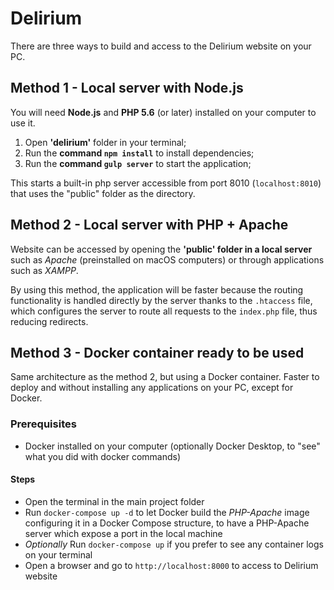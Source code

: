 # Delirium

There are three ways to build and access to the Delirium website on your PC.

## Method 1 - Local server with Node.js

You will need **Node.js** and **PHP 5.6** (or later) installed on your computer to use it.

1. Open **'delirium'** folder in your terminal;
2. Run the **command `npm install`** to install dependencies;
3. Run the **command `gulp server`** to start the application;

This starts a built-in php server accessible from port 8010 (`localhost:8010`) that uses the "public" folder as the directory.

## Method 2 - Local server with PHP + Apache

Website can be accessed by opening the **'public' folder in a local server** such as _Apache_ (preinstalled on macOS computers) or through applications such as _XAMPP_.

By using this method, the application will be faster because the routing functionality is handled directly by the server thanks to the `.htaccess` file, which configures the server to route all requests to the `index.php` file, thus reducing redirects.

## Method 3 - Docker container ready to be used

Same architecture as the method 2, but using a Docker container. Faster to deploy and without installing any applications on your PC, except for Docker.

### Prerequisites
- Docker installed on your computer (optionally Docker Desktop, to "see" what you did with docker commands)

#### Steps
- Open the terminal in the main project folder
- Run `docker-compose up -d` to let Docker build the *PHP-Apache* image configuring it in a Docker Compose structure, to have a PHP-Apache server which expose a port in the local machine
- *Optionally* Run `docker-compose up` if you prefer to see any container logs on your terminal
- Open a browser and go to `http://localhost:8000` to access to Delirium website